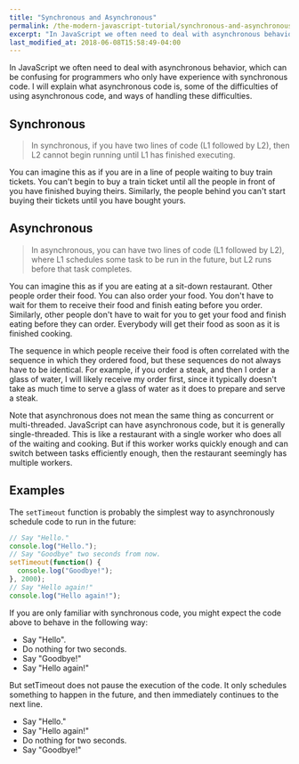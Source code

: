 ```yaml
---
title: "Synchronous and Asynchronous"
permalink: /the-modern-javascript-tutorial/synchronous-and-asynchronous
excerpt: "In JavaScript we often need to deal with asynchronous behavior..."
last_modified_at: 2018-06-08T15:58:49-04:00
---
```


In JavaScript we often need to deal with asynchronous behavior, which can be confusing for programmers who only have experience with synchronous code. I will explain what asynchronous code is, some of the difficulties of using asynchronous code, and ways of handling these difficulties.

## Synchronous

> In synchronous, if you have two lines of code (L1 followed by L2), then L2 cannot begin running until L1 has finished executing.

You can imagine this as if you are in a line of people waiting to buy train tickets. You can't begin to buy a train ticket until all the people in front of you have finished buying theirs. Similarly, the people behind you can't start buying their tickets until you have bought yours.

## Asynchronous

> In asynchronous, you can have two lines of code (L1 followed by L2), where L1 schedules some task to be run in the future, but L2 runs before that task completes.

You can imagine this as if you are eating at a sit-down restaurant. Other people order their food. You can also order your food. You don't have to wait for them to receive their food and finish eating before you order. Similarly, other people don't have to wait for you to get your food and finish eating before they can order. Everybody will get their food as soon as it is finished cooking.

The sequence in which people receive their food is often correlated with the sequence in which they ordered food, but these sequences do not always have to be identical. For example, if you order a steak, and then I order a glass of water, I will likely receive my order first, since it typically doesn't take as much time to serve a glass of water as it does to prepare and serve a steak.

Note that asynchronous does not mean the same thing as concurrent or multi-threaded. JavaScript can have asynchronous code, but it is generally single-threaded. This is like a restaurant with a single worker who does all of the waiting and cooking. But if this worker works quickly enough and can switch between tasks efficiently enough, then the restaurant seemingly has multiple workers.

## Examples

The `setTimeout` function is probably the simplest way to asynchronously schedule code to run in the future:

```javascript
// Say "Hello."
console.log("Hello.");
// Say "Goodbye" two seconds from now.
setTimeout(function() {
  console.log("Goodbye!");
}, 2000);
// Say "Hello again!"
console.log("Hello again!");
```

If you are only familiar with synchronous code, you might expect the code above to behave in the following way:

* Say "Hello".
* Do nothing for two seconds.
* Say "Goodbye!"
* Say "Hello again!"

But setTimeout does not pause the execution of the code. It only schedules something to happen in the future, and then immediately continues to the next line.

* Say "Hello."
* Say "Hello again!"
* Do nothing for two seconds.
* Say "Goodbye!"
